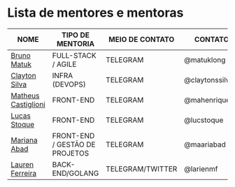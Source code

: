 # Lista de mentores e mentoras

| NOME | TIPO DE MENTORIA | MEIO DE CONTATO | CONTATO
| --- | --- | --- | --- |
| [Bruno Matuk](https://github.com/matuklong) | FULL-STACK / AGILE | TELEGRAM | @matuklong |
| [Clayton Silva](https://github.com/claytonsilva) | INFRA (DEVOPS) | TELEGRAM | @claytonssilva |
| [Matheus Castiglioni](https://github.com/mahenrique94) | FRONT-END | TELEGRAM | @mahenrique94 |
| [Lucas Stoque](https://github.com/stoque) | FRONT-END | TELEGRAM | @lucstoque |
| [Mariana Abad](https://github.com/maaryhabad) | FRONT-END / GESTÃO DE PROJETOS | TELEGRAM | @maariabad |
| [Lauren Ferreira](https://larien.me) | BACK-END/GOLANG | TELEGRAM/TWITTER | @larienmf |
